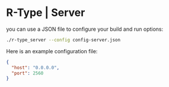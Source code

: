 # R-Type | Server

you can use a JSON file to configure your build and run options:
```bash
./r-type_server --config config-server.json
```
Here is an example configuration file:
```json
{
  "host": "0.0.0.0",
  "port": 2560
}
```